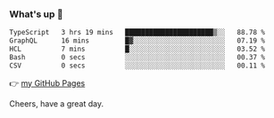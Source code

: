 ### What's up 👋

<!--START_SECTION:waka-->

```txt
TypeScript   3 hrs 19 mins   ██████████████████████▒░░   88.78 %
GraphQL      16 mins         █▓░░░░░░░░░░░░░░░░░░░░░░░   07.19 %
HCL          7 mins          █░░░░░░░░░░░░░░░░░░░░░░░░   03.52 %
Bash         0 secs          ░░░░░░░░░░░░░░░░░░░░░░░░░   00.37 %
CSV          0 secs          ░░░░░░░░░░░░░░░░░░░░░░░░░   00.11 %
```

<!--END_SECTION:waka-->

👉 [my GitHub Pages](https://ykzhukian.github.io)

Cheers, have a great day.

